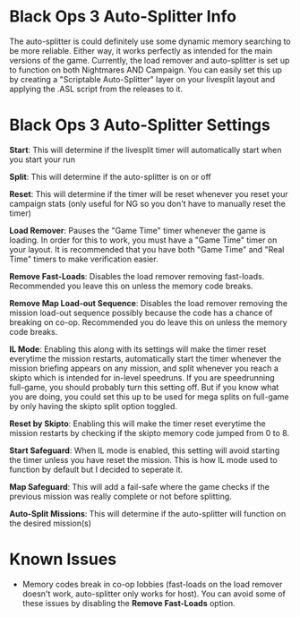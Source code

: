 # Black Ops 3 Auto-Splitter Info

The auto-splitter is could definitely use some dynamic memory searching to be more reliable. Either way, it works perfectly as intended for the main versions of the game. Currently, the load remover and auto-splitter is set up to function on both Nightmares AND Campaign. You can easily set this up by creating a "Scriptable Auto-Splitter" layer on your livesplit layout and applying the .ASL script from the releases to it.


# Black Ops 3 Auto-Splitter Settings

**Start**: This will determine if the livesplit timer will automatically start when you start your run

**Split**: This will determine if the auto-splitter is on or off

**Reset**: This will determine if the timer will be reset whenever you reset your campaign stats (only useful for NG so you don't have to manually reset the timer)

**Load Remover**: Pauses the "Game Time" timer whenever the game is loading. In order for this to work, you must have a "Game Time" timer on your layout. It is recommended that you have both "Game Time" and "Real Time" timers to make verification easier.

**Remove Fast-Loads**: Disables the load remover removing fast-loads. Recommended you leave this on unless the memory code breaks.

**Remove Map Load-out Sequence**: Disables the load remover removing the mission load-out sequence possibly because the code has a chance of breaking on co-op. Recommended you do leave this on unless the memory code breaks.

**IL Mode**: Enabling this along with its settings will make the timer reset everytime the mission restarts, automatically start the timer whenever the mission briefing appears on any mission, and split whenever you reach a skipto which is intended for in-level speedruns. If you are speedrunning full-game, you should probably turn this setting off. But if you know what you are doing, you could set this up to be used for mega splits on full-game by only having the skipto split option toggled.

**Reset by Skipto**: Enabling this will make the timer reset everytime the mission restarts by checking if the skipto memory code jumped from 0 to 8.

**Start Safeguard**: When IL mode is enabled, this setting will avoid starting the timer unless you have reset the mission. This is how IL mode used to function by default but I decided to seperate it.

**Map Safeguard**: This will add a fail-safe where the game checks if the previous mission was really complete or not before splitting.

**Auto-Split Missions**: This will determine if the auto-splitter will function on the desired mission(s)

# Known Issues
- Memory codes break in co-op lobbies (fast-loads on the load remover doesn't work, auto-splitter only works for host). You can avoid some of these issues by disabling the **Remove Fast-Loads** option.
